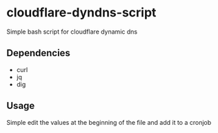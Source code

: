# cloudflare-dyndns-script

Simple bash script for cloudflare dynamic dns

## Dependencies

 - curl
 - jq
 - dig

## Usage

Simple edit the values at the beginning of the file and add it to a cronjob
